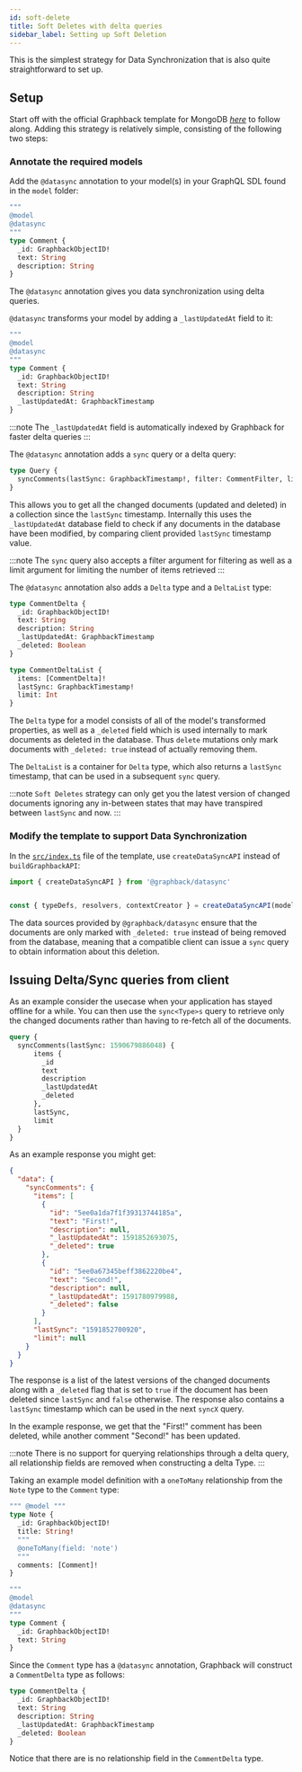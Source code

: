 ```yaml
---
id: soft-delete
title: Soft Deletes with delta queries
sidebar_label: Setting up Soft Deletion
---
```


This is the simplest strategy for Data Synchronization that is also quite straightforward to set up.

## Setup

Start off with the official Graphback template for MongoDB [*here*](https://GitHub.com/aerogear/graphback/tree/master/templates/ts-apollo-mongodb-backend) to follow along. Adding this strategy is relatively simple, consisting of the following two steps:

### Annotate the required models

Add the `@datasync` annotation to your model(s) in your GraphQL SDL found in the `model` folder:

```graphql {3}
""" 
@model
@datasync
"""
type Comment {
  _id: GraphbackObjectID!
  text: String
  description: String
}
```

The `@datasync` annotation gives you data synchronization using delta queries.

`@datasync` transforms your model by adding a `_lastUpdatedAt` field to it:

```graphql {9}
""" 
@model
@datasync 
"""
type Comment {
  _id: GraphbackObjectID!
  text: String
  description: String
  _lastUpdatedAt: GraphbackTimestamp
}
```

:::note
The `_lastUpdatedAt` field is automatically indexed by Graphback for faster delta queries
:::

The `@datasync` annotation adds a `sync` query or a delta query:
```graphql
type Query {
  syncComments(lastSync: GraphbackTimestamp!, filter: CommentFilter, limit: Int): CommentDeltaList!
}
```

This allows you to get all the changed documents (updated and deleted) in a collection since the `lastSync` timestamp. Internally this uses the `_lastUpdatedAt` database field to check if any documents in the database have been modified, by comparing client provided `lastSync` timestamp value.

:::note
The `sync` query also accepts a filter argument for filtering as well as a limit argument for limiting the number of items retrieved
:::

The `@datasync` annotation also adds a `Delta` type and a `DeltaList` type:
```graphql
type CommentDelta {
  _id: GraphbackObjectID!
  text: String
  description: String
  _lastUpdatedAt: GraphbackTimestamp
  _deleted: Boolean
}

type CommentDeltaList {
  items: [CommentDelta]!
  lastSync: GraphbackTimestamp!
  limit: Int
}
```

The `Delta` type for a model consists of all of the model's transformed properties, as well as a `_deleted` field which is used internally to mark documents as deleted in the database. Thus `delete` mutations only mark documents with `_deleted: true` instead of actually removing them.

The `DeltaList` is a container for `Delta` type, which also returns a `lastSync` timestamp, that can be used in a subsequent `sync` query.

:::note
`Soft Deletes` strategy can only get you the latest version of changed documents ignoring any in-between states that may have transpired between `lastSync` and now.
:::

### Modify the template to support Data Synchronization

In the [`src/index.ts`](https://github.com/aerogear/graphback/blob/master/templates/ts-apollo-mongodb-backend/src/index.ts) file of the template, use  `createDataSyncAPI` instead of `buildGraphbackAPI`:

```typescript
import { createDataSyncAPI } from '@graphback/datasync'


const { typeDefs, resolvers, contextCreator } = createDataSyncAPI(modelDefs, { db });;
```
The data sources provided by `@graphback/datasync` ensure that the documents are only marked with `_deleted: true` instead of being removed from the database, meaning that a compatible client can issue a `sync` query to obtain information about this deletion.

## Issuing Delta/Sync queries from client

As an example consider the usecase when your application has stayed offline for a while. You can then use the `sync<Type>s` query to retrieve only the changed documents rather than having to re-fetch all of the documents.

```graphql
query {
  syncComments(lastSync: 1590679886048) {
      items {
        _id
        text
        description
        _lastUpdatedAt
        _deleted
      },
      lastSync,
      limit
  }
}
```

As an example response you might get:

```json
{
  "data": {
    "syncComments": {
      "items": [
        {
          "id": "5ee0a1da7f1f39313744185a",
          "text": "First!",
          "description": null,
          "_lastUpdatedAt": 1591852693075,
          "_deleted": true
        },
        {
          "id": "5ee0a67345beff3862220be4",
          "text": "Second!",
          "description": null,
          "_lastUpdatedAt": 1591780979988,
          "_deleted": false
        }
      ],
      "lastSync": "1591852700920",
      "limit": null
    }
  }
}
```

The response is a list of the latest versions of the changed  documents along with a `_deleted` flag that is set to `true` if the document has been deleted since `lastSync` and `false` otherwise. The response also contains a `lastSync` timestamp which can be used in the next `syncX` query.

In the example response, we get that the "First!" comment has been deleted, while another comment "Second!" has been updated.

:::note
There is no support for querying relationships through a delta query, all relationship fields are removed when constructing a delta Type.
:::

Taking an example model definition with a `oneToMany` relationship from the `Note` type to the `Comment` type:

```graphql
""" @model """
type Note {
  _id: GraphbackObjectID!
  title: String!
  """
  @oneToMany(field: 'note')
  """
  comments: [Comment]!
}

""" 
@model
@datasync
"""
type Comment {
  _id: GraphbackObjectID!
  text: String
}
```

Since the `Comment` type has a `@datasync` annotation, Graphback will construct a `CommentDelta` type as follows:

```graphql
type CommentDelta {
  _id: GraphbackObjectID!
  text: String
  description: String
  _lastUpdatedAt: GraphbackTimestamp
  _deleted: Boolean
}
```

Notice that there are is no relationship field in the `CommentDelta` type.